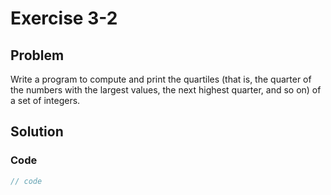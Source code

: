 # Exercise 3-2

## Problem
Write a program to compute and print the quartiles (that is, the quarter of the numbers with the largest values, the next highest quarter, and so on) of a set of integers.

## Solution

### Code
```Cpp
// code
```
